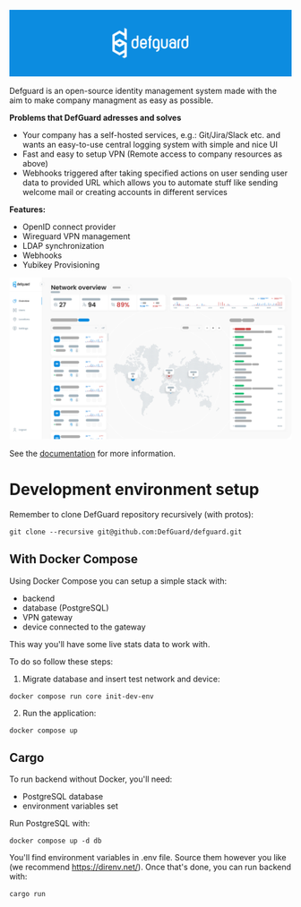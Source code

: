  <p align="center">
    <img src="docs/header.png" alt="defguard">
 </p>

Defguard is an open-source identity management system made with the aim to make company managment as easy as possible.

**Problems that DefGuard adresses and solves**

* Your company has a self-hosted services, e.g.: Git/Jira/Slack etc. and wants an easy-to-use central logging system with simple and nice UI
* Fast and easy to setup VPN (Remote access to company resources as above)
* Webhooks triggered after taking specified actions on user sending user data to provided URL which allows you to automate stuff like sending welcome mail or creating accounts in different services

**Features:**

* OpenID connect provider
* Wireguard VPN management
* LDAP synchronization
* Webhooks
* Yubikey Provisioning

 <p align="center">
    <img src="docs/network-overview.png" alt="defguard">
 </p>

See the [documentation](https://defguard.gitbook.io) for more information.

# Development environment setup

Remember to clone DefGuard repository recursively (with protos):

```
git clone --recursive git@github.com:DefGuard/defguard.git
```

## With Docker Compose

Using Docker Compose you can setup a simple stack with:

* backend
* database (PostgreSQL)
* VPN gateway
* device connected to the gateway

This way you'll have some live stats data to work with.

To do so follow these steps:

1. Migrate database and insert test network and device:

```
docker compose run core init-dev-env
```

2. Run the application:

```
docker compose up
```

## Cargo

To run backend without Docker, you'll need:

* PostgreSQL database
* environment variables set

Run PostgreSQL with:

```
docker compose up -d db
```

You'll find environment variables in .env file. Source them however you like (we recommend https://direnv.net/).
Once that's done, you can run backend with:

```
cargo run
```

